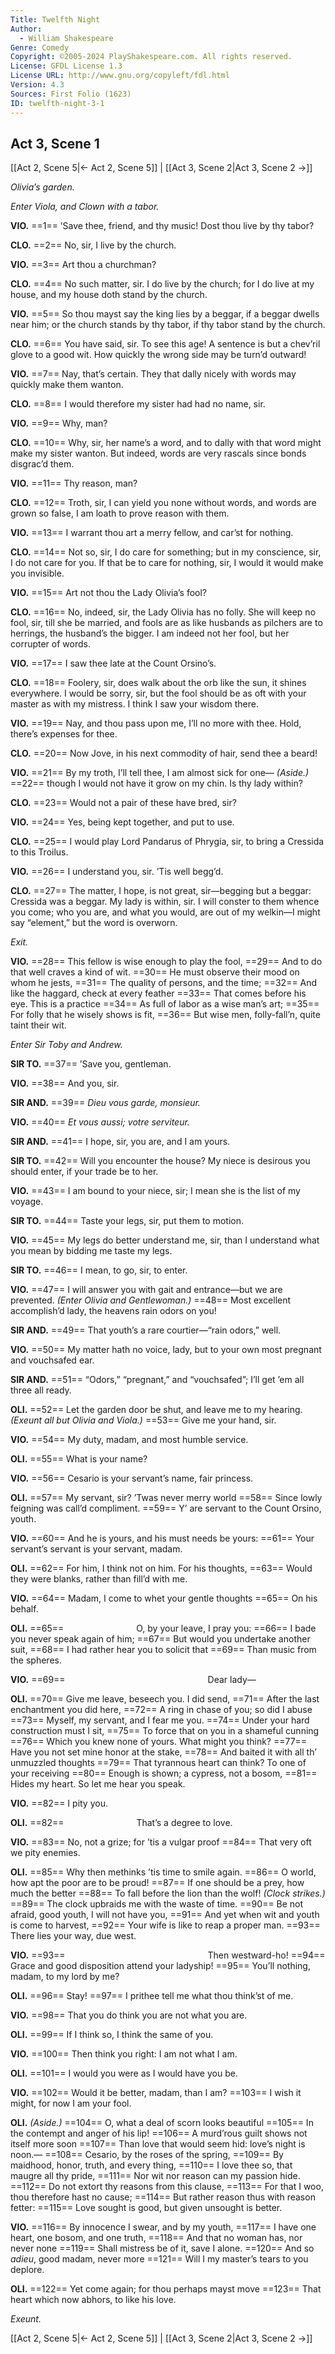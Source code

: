 ```yaml
---
Title: Twelfth Night
Author: 
  - William Shakespeare
Genre: Comedy
Copyright: ©2005-2024 PlayShakespeare.com. All rights reserved.
License: GFDL License 1.3
License URL: http://www.gnu.org/copyleft/fdl.html
Version: 4.3
Sources: First Folio (1623)
ID: twelfth-night-3-1
---
```


## Act 3, Scene 1
[[Act 2, Scene 5|← Act 2, Scene 5]] | [[Act 3, Scene 2|Act 3, Scene 2 →]]

*Olivia’s garden.*

*Enter Viola, and Clown with a tabor.*

**VIO.**
==1== ’Save thee, friend, and thy music! Dost thou live by thy tabor?

**CLO.**
==2== No, sir, I live by the church.

**VIO.**
==3== Art thou a churchman?

**CLO.**
==4== No such matter, sir. I do live by the church; for I do live at my house, and my house doth stand by the church.

**VIO.**
==5== So thou mayst say the king lies by a beggar, if a beggar dwells near him; or the church stands by thy tabor, if thy tabor stand by the church.

**CLO.**
==6== You have said, sir. To see this age! A sentence is but a chev’ril glove to a good wit. How quickly the wrong side may be turn’d outward!

**VIO.**
==7== Nay, that’s certain. They that dally nicely with words may quickly make them wanton.

**CLO.**
==8== I would therefore my sister had had no name, sir.

**VIO.**
==9== Why, man?

**CLO.**
==10== Why, sir, her name’s a word, and to dally with that word might make my sister wanton. But indeed, words are very rascals since bonds disgrac’d them.

**VIO.**
==11== Thy reason, man?

**CLO.**
==12== Troth, sir, I can yield you none without words, and words are grown so false, I am loath to prove reason with them.

**VIO.**
==13== I warrant thou art a merry fellow, and car’st for nothing.

**CLO.**
==14== Not so, sir, I do care for something; but in my conscience, sir, I do not care for you. If that be to care for nothing, sir, I would it would make you invisible.

**VIO.**
==15== Art not thou the Lady Olivia’s fool?

**CLO.**
==16== No, indeed, sir, the Lady Olivia has no folly. She will keep no fool, sir, till she be married, and fools are as like husbands as pilchers are to herrings, the husband’s the bigger. I am indeed not her fool, but her corrupter of words.

**VIO.**
==17== I saw thee late at the Count Orsino’s.

**CLO.**
==18== Foolery, sir, does walk about the orb like the sun, it shines everywhere. I would be sorry, sir, but the fool should be as oft with your master as with my mistress. I think I saw your wisdom there.

**VIO.**
==19== Nay, and thou pass upon me, I’ll no more with thee. Hold, there’s expenses for thee.

**CLO.**
==20== Now Jove, in his next commodity of hair, send thee a beard!

**VIO.**
==21== By my troth, I’ll tell thee, I am almost sick for one⁠—
*(Aside.)*
==22== though I would not have it grow on my chin. Is thy lady within?

**CLO.**
==23== Would not a pair of these have bred, sir?

**VIO.**
==24== Yes, being kept together, and put to use.

**CLO.**
==25== I would play Lord Pandarus of Phrygia, sir, to bring a Cressida to this Troilus.

**VIO.**
==26== I understand you, sir. ’Tis well begg’d.

**CLO.**
==27== The matter, I hope, is not great, sir—begging but a beggar: Cressida was a beggar. My lady is within, sir. I will conster to them whence you come; who you are, and what you would, are out of my welkin—I might say “element,” but the word is overworn.

*Exit.*

**VIO.**
==28== This fellow is wise enough to play the fool,
==29== And to do that well craves a kind of wit.
==30== He must observe their mood on whom he jests,
==31== The quality of persons, and the time;
==32== And like the haggard, check at every feather
==33== That comes before his eye. This is a practice
==34== As full of labor as a wise man’s art;
==35== For folly that he wisely shows is fit,
==36== But wise men, folly-fall’n, quite taint their wit.

*Enter Sir Toby and Andrew.*

**SIR TO.**
==37== ’Save you, gentleman.

**VIO.**
==38== And you, sir.

**SIR AND.**
==39== *Dieu vous garde, monsieur.*

**VIO.**
==40== *Et vous aussi; votre serviteur.*

**SIR AND.**
==41== I hope, sir, you are, and I am yours.

**SIR TO.**
==42== Will you encounter the house? My niece is desirous you should enter, if your trade be to her.

**VIO.**
==43== I am bound to your niece, sir; I mean she is the list of my voyage.

**SIR TO.**
==44== Taste your legs, sir, put them to motion.

**VIO.**
==45== My legs do better understand me, sir, than I understand what you mean by bidding me taste my legs.

**SIR TO.**
==46== I mean, to go, sir, to enter.

**VIO.**
==47== I will answer you with gait and entrance—but we are prevented.
*(Enter Olivia and Gentlewoman.)*
==48== Most excellent accomplish’d lady, the heavens rain odors on you!

**SIR AND.**
==49== That youth’s a rare courtier—“rain odors,” well.

**VIO.**
==50== My matter hath no voice, lady, but to your own most pregnant and vouchsafed ear.

**SIR AND.**
==51== “Odors,” “pregnant,” and “vouchsafed”; I’ll get ’em all three all ready.

**OLI.**
==52== Let the garden door be shut, and leave me to my hearing.
*(Exeunt all but Olivia and Viola.)*
==53== Give me your hand, sir.

**VIO.**
==54== My duty, madam, and most humble service.

**OLI.**
==55== What is your name?

**VIO.**
==56== Cesario is your servant’s name, fair princess.

**OLI.**
==57== My servant, sir? ’Twas never merry world
==58== Since lowly feigning was call’d compliment.
==59== Y’ are servant to the Count Orsino, youth.

**VIO.**
==60== And he is yours, and his must needs be yours:
==61== Your servant’s servant is your servant, madam.

**OLI.**
==62== For him, I think not on him. For his thoughts,
==63== Would they were blanks, rather than fill’d with me.

**VIO.**
==64== Madam, I come to whet your gentle thoughts
==65== On his behalf.

**OLI.**
==65==         O, by your leave, I pray you:
==66== I bade you never speak again of him;
==67== But would you undertake another suit,
==68== I had rather hear you to solicit that
==69== Than music from the spheres.

**VIO.**
==69==                 Dear lady⁠—

**OLI.**
==70== Give me leave, beseech you. I did send,
==71== After the last enchantment you did here,
==72== A ring in chase of you; so did I abuse
==73== Myself, my servant, and I fear me you.
==74== Under your hard construction must I sit,
==75== To force that on you in a shameful cunning
==76== Which you knew none of yours. What might you think?
==77== Have you not set mine honor at the stake,
==78== And baited it with all th’ unmuzzled thoughts
==79== That tyrannous heart can think? To one of your receiving
==80== Enough is shown; a cypress, not a bosom,
==81== Hides my heart. So let me hear you speak.

**VIO.**
==82== I pity you.

**OLI.**
==82==         That’s a degree to love.

**VIO.**
==83== No, not a grize; for ’tis a vulgar proof
==84== That very oft we pity enemies.

**OLI.**
==85== Why then methinks ’tis time to smile again.
==86== O world, how apt the poor are to be proud!
==87== If one should be a prey, how much the better
==88== To fall before the lion than the wolf!
*(Clock strikes.)*
==89== The clock upbraids me with the waste of time.
==90== Be not afraid, good youth, I will not have you,
==91== And yet when wit and youth is come to harvest,
==92== Your wife is like to reap a proper man.
==93== There lies your way, due west.

**VIO.**
==93==                 Then westward-ho!
==94== Grace and good disposition attend your ladyship!
==95== You’ll nothing, madam, to my lord by me?

**OLI.**
==96== Stay!
==97== I prithee tell me what thou think’st of me.

**VIO.**
==98== That you do think you are not what you are.

**OLI.**
==99== If I think so, I think the same of you.

**VIO.**
==100== Then think you right: I am not what I am.

**OLI.**
==101== I would you were as I would have you be.

**VIO.**
==102== Would it be better, madam, than I am?
==103== I wish it might, for now I am your fool.

**OLI.**
*(Aside.)*
==104== O, what a deal of scorn looks beautiful
==105== In the contempt and anger of his lip!
==106== A murd’rous guilt shows not itself more soon
==107== Than love that would seem hid: love’s night is noon.⁠—
==108== Cesario, by the roses of the spring,
==109== By maidhood, honor, truth, and every thing,
==110== I love thee so, that maugre all thy pride,
==111== Nor wit nor reason can my passion hide.
==112== Do not extort thy reasons from this clause,
==113== For that I woo, thou therefore hast no cause;
==114== But rather reason thus with reason fetter:
==115== Love sought is good, but given unsought is better.

**VIO.**
==116== By innocence I swear, and by my youth,
==117== I have one heart, one bosom, and one truth,
==118== And that no woman has, nor never none
==119== Shall mistress be of it, save I alone.
==120== And so *adieu*, good madam, never more
==121== Will I my master’s tears to you deplore.

**OLI.**
==122== Yet come again; for thou perhaps mayst move
==123== That heart which now abhors, to like his love.

*Exeunt.*

[[Act 2, Scene 5|← Act 2, Scene 5]] | [[Act 3, Scene 2|Act 3, Scene 2 →]]